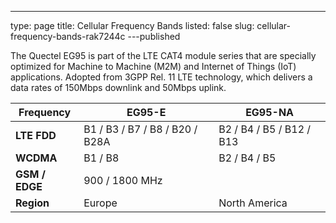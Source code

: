 ---
type: page
title: Cellular Frequency Bands
listed: false
slug: cellular-frequency-bands-rak7244c
---published

The Quectel EG95 is part of the LTE CAT4 module series that are specially optimized for Machine to Machine (M2M) and Internet of Things (IoT) applications. Adopted from 3GPP Rel. 11 LTE technology, which delivers a data rates of 150Mbps downlink and 50Mbps uplink.

| **Frequency** | **EG95-E** | **EG95-NA** | 
| ---- | ---- | ---- | 
| **LTE FDD** | B1 / B3 / B7 / B8 / B20 / B28A | B2 / B4 / B5 / B12 / B13 | 
| **WCDMA** | B1 / B8 | B2 / B4 / B5 | 
| **GSM / EDGE** | 900 / 1800 MHz |  | 
| **Region** | Europe | North America | 


